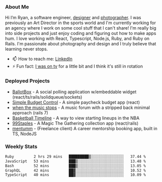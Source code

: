 ### About Me
Hi I’m Ryan, a software engineer, [designer](https://www.denvermullets.com/video) and [photographer](https://www.denvermullets.com/). I was previously an Art Director in the sports world and I'm currently working for an agency where I work on some cool stuff that I can't share! I'm really big into side projects and just enjoy coding and figuring out how to make apps hum. I love working with React, Typescript, Node.js, Ruby, and Ruby on Rails. I'm passionate about photography and design and I truly believe that learning never stops.

- 📫 How to reach me: [LinkedIn](https://www.linkedin.com/in/ryanvaznis)
- ⚡ Fun fact: [I was on tv](https://vimeo.com/381425882) for a little bit and I think it's still in rotation

### Deployed Projects
- [BallotBox](https://voteballotbox.com/) - A social polling application w/embeddable widget (react/ts/rails/solidqueue/sockets)
- [Simple Budget Control](https://simplebudgetcontrol.com/) - A simple paycheck budget app (react)
- [when the music stops](https://whenthemusicstops.net) - A music forum with a stripped back minimal approach (rails 7)
- [Basketball Timeline](https://basketball-timeline.com/?team=PHO&year=2023) - A way to view starting lineups in the NBA
- [99Staples](https://www.99staples.com/collections/denvermullets/9) - A Magic The Gathering collection app (react/rails)
- [mentumm](https://portal.mentumm.com/) - (Freelance client) A career mentorship booking app, built in TS, NodeJS

### Weekly Stats
<!--START_SECTION:waka-->

```txt
Ruby         2 hrs 29 mins   █████████▒░░░░░░░░░░░░░░░   37.44 %
JavaScript   53 mins         ███▒░░░░░░░░░░░░░░░░░░░░░   13.48 %
Bash         52 mins         ███▒░░░░░░░░░░░░░░░░░░░░░   13.05 %
GraphQL      42 mins         ██▓░░░░░░░░░░░░░░░░░░░░░░   10.52 %
TypeScript   40 mins         ██▓░░░░░░░░░░░░░░░░░░░░░░   10.09 %
```

<!--END_SECTION:waka-->
